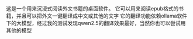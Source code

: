 这是一个用来沉浸式阅读外文书籍的桌面软件。
它可以用来阅读epub格式的书籍，并且可以把外文一键翻译成中文或其他的文字
它的翻译功能依赖ollama软件下的大模型，经过我的测试发现qwen2.5的翻译效果最好，当然你也可以尝试用其他的模型
